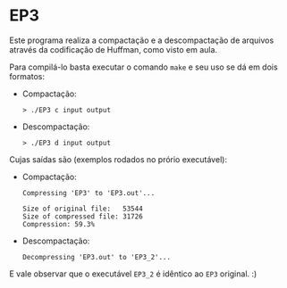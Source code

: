 # EP3
Este programa realiza a compactação e a descompactação de arquivos através da codificação de Huffman, como visto em aula.

Para compilá-lo basta executar o comando `make` e seu uso se dá em dois formatos:

* Compactação:

    `> ./EP3 c input output`

* Descompactação:

    `> ./EP3 d input output`

Cujas saídas são (exemplos rodados no prório executável):

* Compactação:
    ```
    Compressing 'EP3' to 'EP3.out'...

    Size of original file:   53544
    Size of compressed file: 31726
    Compression: 59.3%
    ```
* Descompactação:
    ```
    Decompressing 'EP3.out' to 'EP3_2'...
    ```

E vale observar que o executável `EP3_2` é idêntico ao `EP3` original. :)
